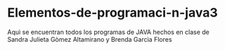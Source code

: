 Elementos-de-programaci-n-java3
===============================

Aquì se encuentran todos los programas de JAVA hechos en clase de Sandra Julieta Gòmez Altamirano y Brenda Garcìa Flores
